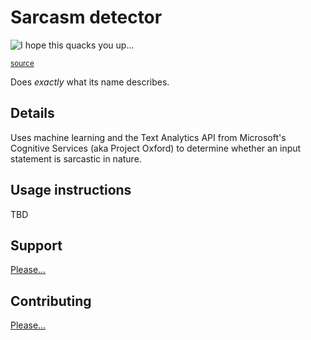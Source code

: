 # Sarcasm detector

![I hope this quacks you up...](http://i0.wp.com/www.fowllanguagecomics.com/wp-content/uploads/2015/11/so-sarcastic.jpg?w=300)

<sub>[source](http://www.fowllanguagecomics.com/comic/so-sarcastic/)</sub>

Does *exactly* what its name describes.

## Details

Uses machine learning and the Text Analytics API from Microsoft's Cognitive Services (aka Project Oxford) to determine whether an input statement is sarcastic in nature.

## Usage instructions

TBD

## Support

[Please...](github.com/lwprogramming/Hack-Brown2017/issues/new)

## Contributing

[Please...](github.com/lwprogramming/Hack-Brown2017/compare)
